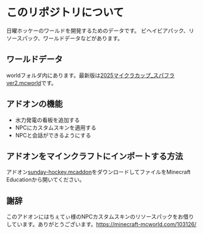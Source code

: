 # このリポジトリについて
日曜ホッケーのワールドを開発するためのデータです。
ビヘイビアパック、リソースパック、ワールドデータなどがあります。

## ワールドデータ
worldフォルダ内にあります。最新版は[2025マイクラカップ_スパフラver2.mcworld](https://github.com/sunday-hockey/Minecraft-Cup2025/blob/main/world/2025%E3%83%9E%E3%82%A4%E3%82%AF%E3%83%A9%E3%82%AB%E3%83%83%E3%83%97_%E3%82%B9%E3%83%91%E3%83%95%E3%83%A9ver2.mcworld)です。
## アドオンの機能
<ul>
  <li>水力発電の看板を追加する</li>
  <li>NPCにカスタムスキンを適用する</li>
  <li>NPCと会話ができるようにする</li>
</ul>

## アドオンをマインクラフトにインポートする方法

アドオン[sunday-hockey.mcaddon](https://github.com/sunday-hockey/Minecraft-Cup2025/blob/main/sunday-hockey.mcaddon)をダウンロードしてファイルをMinecraft Educationから開いてください。

## 謝辞
このアドオンにはちぇてぃ様のNPCカスタムスキンのリソースパックをお借りしています。ありがとうございます。https://minecraft-mcworld.com/103126/ 
